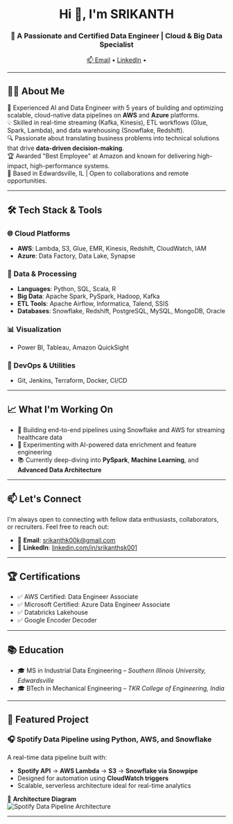 <h1 align="center">Hi 👋, I'm SRIKANTH </h1>
<h3 align="center">🚀 A Passionate and Certified Data Engineer | Cloud & Big Data Specialist</h3>

<p align="center">
  <a href="mailto:srikanthk00k@gmail.com">📫 Email</a> • 
  <a href="https://www.linkedin.com/in/srikanthsk001/" target="_blank">LinkedIn</a> • 
</p>

---

## 🧑‍💻 About Me

🎯 Experienced AI and Data Engineer with 5 years of building and optimizing scalable, cloud-native data pipelines on **AWS** and **Azure** platforms.  
💡 Skilled in real-time streaming (Kafka, Kinesis), ETL workflows (Glue, Spark, Lambda), and data warehousing (Snowflake, Redshift).  
🔍 Passionate about translating business problems into technical solutions that drive **data-driven decision-making**.  
🏆 Awarded "Best Employee" at Amazon and known for delivering high-impact, high-performance systems.  
📍 Based in Edwardsville, IL | Open to collaborations and remote opportunities.

---

## 🛠️ Tech Stack & Tools

### 🌐 Cloud Platforms
- **AWS**: Lambda, S3, Glue, EMR, Kinesis, Redshift, CloudWatch, IAM
- **Azure**: Data Factory, Data Lake, Synapse

### 🔧 Data & Processing
- **Languages**: Python, SQL, Scala, R  
- **Big Data**: Apache Spark, PySpark, Hadoop, Kafka  
- **ETL Tools**: Apache Airflow, Informatica, Talend, SSIS  
- **Databases**: Snowflake, Redshift, PostgreSQL, MySQL, MongoDB, Oracle  

### 📊 Visualization
- Power BI, Tableau, Amazon QuickSight

### 🧰 DevOps & Utilities
- Git, Jenkins, Terraform, Docker, CI/CD

---

## 📈 What I'm Working On

- 🔭 Building end-to-end pipelines using Snowflake and AWS for streaming healthcare data
- 🤖 Experimenting with AI-powered data enrichment and feature engineering
- 📚 Currently deep-diving into **PySpark**, **Machine Learning**, and **Advanced Data Architecture**

---

## 📫 Let's Connect

I'm always open to connecting with fellow data enthusiasts, collaborators, or recruiters. Feel free to reach out:

- 📧 **Email**: srikanthk00k@gmail.com
- 💼 **LinkedIn**: [linkedin.com/in/srikanthsk001](https://www.linkedin.com/in/srikanthsk001/)
---

## 🏆 Certifications

- ✅ AWS Certified: Data Engineer Associate  
- ✅ Microsoft Certified: Azure Data Engineer Associate  
- ✅ Databricks Lakehouse  
- ✅ Google Encoder Decoder

---

## 📚 Education

- 🎓 MS in Industrial Data Engineering – *Southern Illinois University, Edwardsville*  
- 🎓 BTech in Mechanical Engineering – *TKR College of Engineering, India*

---

## 🧩 Featured Project

### 🎧 Spotify Data Pipeline using Python, AWS, and Snowflake

A real-time data pipeline built with:
- **Spotify API** → **AWS Lambda** → **S3** → **Snowflake via Snowpipe**
- Designed for automation using **CloudWatch triggers**
- Scalable, serverless architecture ideal for real-time analytics

📌 **Architecture Diagram**  
![Spotify Data Pipeline Architecture](https://chat.openai.com/share/8722bc3e-fc5b-4f4e-ae53-1b2cd8939d15)

---

